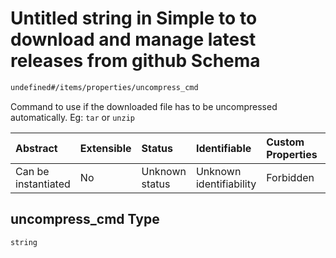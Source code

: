 # Untitled string in Simple to to download and manage latest releases from github Schema

```txt
undefined#/items/properties/uncompress_cmd
```

Command to use if the downloaded file has to be uncompressed automatically. Eg: `tar` or `unzip`

| Abstract            | Extensible | Status         | Identifiable            | Custom Properties | Additional Properties | Access Restrictions | Defined In                                                                        |
| :------------------ | :--------- | :------------- | :---------------------- | :---------------- | :-------------------- | :------------------ | :-------------------------------------------------------------------------------- |
| Can be instantiated | No         | Unknown status | Unknown identifiability | Forbidden         | Allowed               | none                | [repo\_names.schema.json\*](../out/repo_names.schema.json "open original schema") |

## uncompress\_cmd Type

`string`
